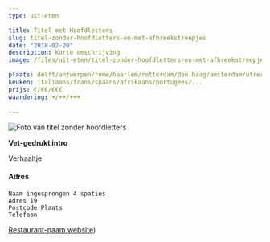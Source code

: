```yaml
---
type: uit-eten

title: Titel met Hoofdletters
slug: titel-zonder-hoofdletters-en-met-afbreekstreepjes
date: "2018-02-20"
description: Korte omschrijving
image: /files/uit-eten/titel-zonder-hoofdletters-en-met-afbreekstreepjes.jpg

plaats: delft/antwerpen/rome/haarlem/rotterdam/den haag/amsterdam/utrecht/...
keuken: italiaans/frans/spaans/afrikaans/portugees/...
prijs: €/€€/€€€
waardering: +/++/+++

---
```


![Foto van titel zonder hoofdletters](/files/uit-eten/titel-zonder-hoofdletters-en-met-afbreekstreepjes.jpg)

**Vet-gedrukt intro**

Verhaaltje

#### Adres

    Naam ingesprongen 4 spaties
    Adres 19
    Postcode Plaats
    Telefoon

[Restaurant-naam website](http://www.website.com/link-naar-het-restaurant))
